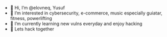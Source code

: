 - 👋 Hi, I’m @elovneq, Yusuf
- 👀 I’m interested in cybersecurity, e-commerce, music especially guiatar, fitness, powerlifting
- 🌱 I’m currently learning new vulns everyday and enjoy hacking
- 💞️ Lets hack together


<!---
elovneq/elovneq is a ✨ special ✨ repository because its `README.md` (this file) appears on your GitHub profile.
You can click the Preview link to take a look at your changes.
--->
